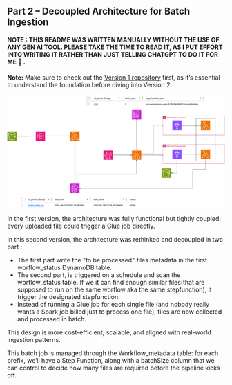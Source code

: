 ## Part 2 – Decoupled Architecture for Batch Ingestion  

#### NOTE : THIS README WAS WRITTEN MANUALLY WITHOUT THE USE OF ANY GEN AI TOOL. PLEASE TAKE THE TIME TO READ IT, AS I PUT EFFORT INTO WRITING IT RATHER THAN JUST TELLING CHATGPT TO DO IT FOR ME 🙂 .


**Note:** Make sure to check out the [Version 1 repository](https://github.com/hamzabel99/Data_Ingestion_V1) first, as it’s essential to understand the foundation before diving into Version 2.

![Pipeline Architecture](Arcdhitecture%20Ingestion%20V2.png)

In the first version, the architecture was fully functional but tightly coupled: every uploaded file could trigger a Glue job directly.  

In this second version, the architecture was rethinked and decoupled in two part : 
  - The first part write the "to be processed" files metadata in the first worflow_status DynamoDB table.
  - The second part, is triggered on a schedule and scan the worflow_status table. If we it can find enough similar files(that are supposed to run on the same worflow aka the same stepfunction), it trigger the designated stepfunction.
  - Instead of running a Glue job for each single file (and nobody really wants a Spark job billed just to process one file), files are now collected and processed in batch.  

This design is more cost-efficient, scalable, and aligned with real-world ingestion patterns.  

This batch job is managed through the Workflow_metadata table: for each prefix, we’ll have a Step Function, along with a batchSize column that we can control to decide how many files are required before the pipeline kicks off.
